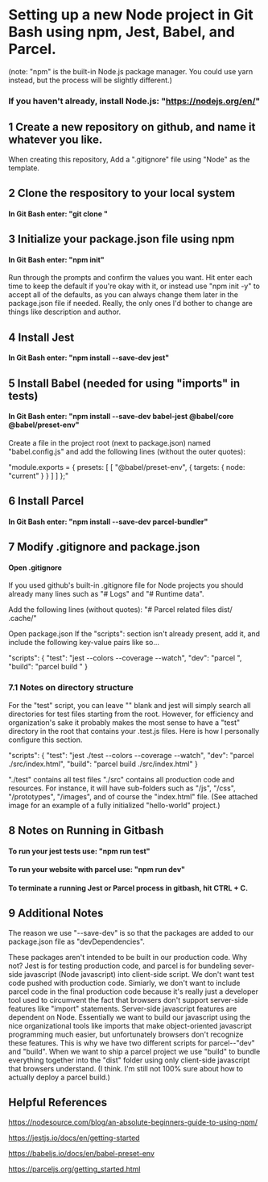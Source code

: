 # Setting up a new Node project in Git Bash using npm, Jest, Babel, and Parcel.
(note: "npm" is the built-in Node.js package manager. You could use yarn instead, but the process will be slightly different.)

### If you haven't already, install Node.js: "https://nodejs.org/en/"


## 1 Create a new repository on github, and name it whatever you like.
When creating this repository, Add a ".gitignore" file using "Node" as the template.


## 2 Clone the respository to your local system

#### In Git Bash enter: "git clone <insert your repository url here>"


## 3 Initialize your package.json file using npm

#### In Git Bash enter: "npm init"

Run through the prompts and confirm the values you want.  Hit enter each time to keep the default if you're okay with it, or instead use "npm init -y" to accept all of the defaults, as you can always change them later in the package.json file if needed. Really, the only ones I'd bother to change are things like description and author.


## 4 Install Jest
#### In Git Bash enter: "npm install --save-dev jest"


## 5 Install Babel (needed for using "imports" in tests)

#### In Git Bash enter: "npm install --save-dev babel-jest @babel/core @babel/preset-env"

Create a file in the project root (next to package.json) named "babel.config.js" and add the following lines (without the outer quotes):

"module.exports = {
	presets: [
		[
			"@babel/preset-env",
			{
				targets: {
					node: "current"
				}
			}
		]
	]
};"


## 6 Install Parcel
#### In Git Bash enter: "npm install --save-dev parcel-bundler"


## 7 Modify .gitignore and package.json

#### Open .gitignore
If you used github's built-in .gitignore file for Node projects you should already many lines such as "# Logs" and "# Runtime data".

Add the following lines (without quotes):
"# Parcel related files
dist/
.cache/"

Open package.json
If the "scripts": section isn't already present, add it, and include the following key-value pairs like so...

"scripts": {
	"test": "jest <test directory> --colors --coverage --watch",
	"dev": "parcel <your entry file>",
	"build": "parcel build <your entry file>"
  }
	

### 7.1 Notes on directory structure

For the "test" script, you can leave "<test directory>" blank and jest will simply search all directories for test files starting from the root.  However, for efficiency and organization's sake it probably makes the most sense to have a "test" directory in the root that contains your .test.js files.  Here is how I personally configure this section.

"scripts": {
	"test": "jest ./test --colors --coverage --watch",
	"dev": "parcel ./src/index.html",
	"build": "parcel build ./src/index.html"
	}

"./test" contains all test files
"./src" contains all production code and resources. For instance, it will have sub-folders such as "/js", "/css", "/prototypes", "/images", and of course the "index.html" file. (See attached image for an example of a fully initialized "hello-world" project.)

## 8 Notes on Running in Gitbash

#### To run your jest tests use: "npm run test"

#### To run your website with parcel use: "npm run dev"

#### To terminate a running Jest or Parcel process in gitbash, hit CTRL + C.


## 9 Additional Notes

The reason we use "--save-dev" is so that the packages are added to our package.json file as "devDependencies".

These packages aren't intended to be built in our production code.  Why not?  Jest is for testing production code, and parcel is for bundeling sever-side javascript (Node javascript) into client-side script. We don't want test code pushed with production code.  Simiarly, we don't want to include parcel code in the final production code because it's really just a developer tool used to circumvent the fact that browsers don't support server-side features like "import" statements. Server-side javascript features are dependent on Node.  Essentially we want to build our javascript using the nice organizational tools like imports that make object-oriented javascript programming much easier, but unfortunately browsers don't recognize these features. This is why we have two different scripts for parcel--"dev" and "build".  When we want to ship a parcel project we use "build" to bundle everything together into the "dist" folder using only client-side javascript that browsers understand. (I think. I'm still not 100% sure about how to actually deploy a parcel build.)

## Helpful References

https://nodesource.com/blog/an-absolute-beginners-guide-to-using-npm/

https://jestjs.io/docs/en/getting-started

https://babeljs.io/docs/en/babel-preset-env

https://parceljs.org/getting_started.html
